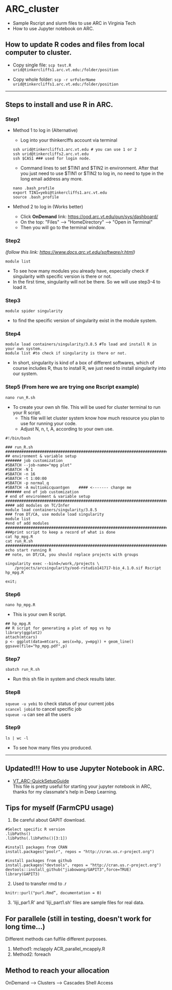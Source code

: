# ARC_cluster
- Sample Rscript and slurm files to use ARC in Virginia Tech
- How to use Jupyter notebook on ARC. 

## How to update R codes and files from local computer to cluster.
- Copy single file:
```scp test.R urid@tinkercliffs1.arc.vt.edu:/folder/position```

- Copy whole folder: 
```scp -r urFolerName urid@tinkercliffs1.arc.vt.edu:/folder/position```

************************************************************************************************************************
## Steps to install and use R in ARC.
### Step1
- Method 1 to log in (Alternative)  
	- Log into your thinkerclffs account via terminal  
	```
	ssh urid@tinkercliffs1.arc.vt.edu # you can use 1 or 2
	ssh urid@tinkercliffs2.arc.vt.edu
	ssh $CAS1 ### used for login node.
	```
	- Command lines to set $TIN1 and $TIN2 in environment. After that you just need to use $TIN1 or $TIN2 to log in, no need to type in the long email address any more.

	```
	nano .bash_profile
	export TIN1=yebi@tinkercliffs1.arc.vt.edu
	source .bash_profile 
	```
- Method 2 to log in (Works better)  
	- Click **OnDemand** link: https://ood.arc.vt.edu/pun/sys/dashboard/  
	- On the top: "Files" --> "HomeDirectory" --> "Open in Terminal"  
	- Then you will go to the terminal window.  
	

### Step2 
*(follow this link: https://www.docs.arc.vt.edu/software/r.html)*
```
module list 
```
- To see how many modules you already have, especially check if singularity with specific version is there or not.
- In the first time, singularity will not be there. So we will use step3-4 to load it.
### Step3
```
module spider singularity 
```
- to find the specific version of singularity exist in the module system.
### Step4
``` 
module load containers/singularity/3.8.5 #To load and install R in your own system.
module list #to check if singularity is there or not.
```
- In short, singularity is kind of a box of different softwares, which of course includes R, thus to install R, we just need to install singularity into our system.

### Step5 (From here we are trying one Rscript example)
```
nano run_R.sh
```
- To create your own sh file. This will be used for cluster terminal to run your R script.
	- This file will let cluster system know how much resource you plan to use for running your code.
	- Adjust N, n, t, A, according to your own use.
```
#!/bin/bash

### run_R.sh
###########################################################################
## environment & variable setup
####### job customization
#SBATCH --job-name="mpg plot"
#SBATCH -N 1
#SBATCH -n 16
#SBATCH -t 1:00:00
#SBATCH -p normal_q
#SBATCH -A multiomicquantgen    #### <------- change me
####### end of job customization
# end of environment & variable setup
###########################################################################
#### add modules on TC/Infer
module load containers/singularity/3.8.5
### from DT/CA, use module load singularity
module list
#end of add modules
###########################################################################
###print script to keep a record of what is done
cat hp_mpg.R
cat run_R.sh
###########################################################################
echo start running R
## note, on DT/CA, you should replace projects with groups

singularity exec --bind=/work,/projects \
    /projects/arcsingularity/ood-rstudio141717-bio_4.1.0.sif Rscript hp_mpg.R

exit;
```

### Step6
``` 
nano hp_mpg.R
```
- This is your own R script.

```
## hp_mpg.R
## R script for generating a plot of mpg vs hp
library(ggplot2)
attach(mtcars)
p <- ggplot(data=mtcars, aes(x=hp, y=mpg)) + geom_line()
ggsave(file="hp_mpg.pdf",p)
```

### Step7
```sbatch run_R.sh```
- Run this sh file in system and check results later.

### Step8
`squeue -u yebi` to check status of your current jobs  
`scancel jobid` to cancel specific job  
`squeue -u` can see all the users  

### Step9
`ls | wc -l`
- To see how many files you produced.
********************************************************************************************************************************************************
## Updated!!! How to use Jupyter Notebook in ARC. 
- [VT_ARC-QuickSetupGuide](https://github.com/yebigithub/ARC_cluster/blob/main/VT_ARC-QuickSetupGuide.pdf)  
This file is pretty useful for starting your jupyter notebook in ARC, thanks for my classmate's help in Deep Learning.

## Tips for myself (FarmCPU usage)
1. Be careful about GAPIT download.
```
#Select specific R version
.libPaths()
.libPaths(.libPaths()[3:1])

#install packages from CRAN
install.packages("poolr", repos = "http://cran.us.r-project.org")

#install packages from github
install.packages("devtools", repos = "http://cran.us.r-project.org")
devtools::install_github("jiabowang/GAPIT3",force=TRUE)
library(GAPIT3)
```

2. Used to transfer rmd to .r

`knitr::purl("purl.Rmd”, documentation = 0)`

3. 'liji_par1.R' and 'liji_part1.sh' files are sample files for real data. 


## For parallele (still in testing, doesn't work for long time...)
Different methods can fulfile different purposes.
1. Method1: mclapply
	ACR_parallel_mcapply.R
2. Method2: foreach

## Method to reach your allocation

OnDemand --> Clusters --> Cascades Shell Access
